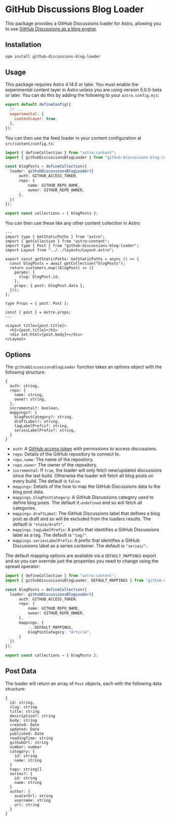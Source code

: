 # GitHub Discussions Blog Loader

This package provides a GitHub Discussions loader for Astro, allowing you to use [GitHub Discussions as a blog engine](https://mattbrailsford.dev/building-a-github-discussions-powered-blog).

## Installation

```sh
npm install github-discussions-blog-loader
```

## Usage

This package requires Astro 4.14.0 or later. You must enable the experimental content layer in Astro unless you are using version 5.0.0-beta or later. You can do this by adding the following to your `astro.config.mjs`:

```javascript
export default defineConfig({
  // ...
  experimental: {
    contentLayer: true,
  },
});
```

You can then use the feed loader in your content configuration at `src/content/config.ts`:

```typescript
import { defineCollection } from "astro:content";
import { githubDiscussionsBlogLoader } from "github-discussions-blog-loader";

const blogPosts = defineCollection({
  loader: githubDiscussionsBlogLoader({
      auth: GITHUB_ACCESS_TOKEN,
      repo: {
          name: GITHUB_REPO_NAME,
          owner: GITHUB_REPO_OWNER,
      },
  })
});

export const collections = { blogPosts };
```
You can then use these like any other content collection in Astro:

```astro
---
import type { GetStaticPaths } from "astro";
import { getCollection } from "astro:content";
import type { Post } from "github-discussions-blog-loader";
import Layout from "../../layouts/Layout.astro";

export const getStaticPaths: GetStaticPaths = async () => {
  const blogPosts = await getCollection("blogPosts");
  return customers.map((blogPost) => ({
    params: {
      slug: blogPost.id,
    },
    props: { post: blogPost.data },
  }));
};

type Props = { post: Post };

const { post } = Astro.props;
---

<Layout title={post.title}>
  <h1>{post.title}</h1>
  <div set:html={post.body}></div>
</Layout>

```

## Options

The `githubDiscussionsBlogLoader` function takes an options object with the following structure:

```text
{
  auth: string,
  repo: {
    name: string,
    owner: string,
  },
  incremental?: boolean,
  mappings?: {
    blogPostCategory?: string,
    draftLabel?: string,
    tagLabelPrefix?: string,
    seriesLabelPrefix?: string,
  }
}
```

- `auth`: A [GitHub access token](https://docs.github.com/en/authentication/keeping-your-account-and-data-secure/managing-your-personal-access-tokens) with permissions to access discussions.
- `repo`: Details of the GitHub repository to connect to.
- `repo.name`: The name of the repository.
- `repo.owner`: The owner of the repository.
- `incremental`: If `true`, the loader will only fetch new/updated discussions since the last build. Otherwise the loader will fetch all blog posts on every build. The default is `false`.
- `mappings`: Details of the how to map the GitHub Discussions data to the blog post data. 
- `mappings.blogPostCategory`: A GitHub Discussions category used to define blog posts. The default it `undefined` and so will fetch all categories.
- `mappings.draftLabel`: The GitHub Discussions label that defines a blog post as draft and so will be excluded from the loaders results. The default is `"state/draft"`.
- `mappings.tagLabelPrefix`: A prefix that identifies a GitHub Discussions label as a tag. The default is `"tag/"`.
- `mappings.seriesLabelPrefix`: A prefix that identifies a GitHub Discussions label as a series container. The default is `"series/"`.

The default mapping options are available via a `DEFAULT_MAPPINGS` export and so you can override just the properties you need to change using the spread operator:

```typescript
import { defineCollection } from "astro:content";
import { githubDiscussionsBlogLoader, DEFAULT_MAPPINGS } from "github-discussions-blog-loader";

const blogPosts = defineCollection({
  loader: githubDiscussionsBlogLoader({
      auth: GITHUB_ACCESS_TOKEN,
      repo: {
          name: GITHUB_REPO_NAME,
          owner: GITHUB_REPO_OWNER,
      },
      mappings: {
          ...DEFAULT_MAPPINGS,
          blogPostCategory: "Article",
      }
  })
});

export const collections = { blogPosts };
```

## Post Data
The loader will return an array of `Post` objects, each with the following data structure:

```text
{
  id: string,
  slug: string
  title: string
  description?: string
  body: string
  created: Date
  updated: Date
  published: Date
  readingTime: string
  githubUrl: string
  number: number
  category: {
    id: string
    name: string
  }
  tags: string[]
  series?: {
    id: string
    name: string
  }
  author: {
    avatarUrl: string
    username: string
    url: string
  }
}
```